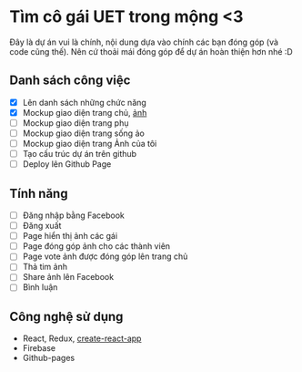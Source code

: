 # Tìm cô gái UET trong mộng <3
Đây là dự án vui là chính, nội dung dựa vào chính các bạn đóng góp (và code cũng thế). Nên cứ thoải mái đóng góp để dự án hoàn thiện hơn nhé :D

## Danh sách công việc
- [x] Lên danh sách những chức năng
- [x] Mockup giao diện trang chủ, [ảnh](./docs/home-page-mockup.png)
- [ ] Mockup giao diện trang phụ
- [ ] Mockup giao diện trang sống ảo
- [ ] Mockup giao diện trang Ảnh của tôi
- [ ] Tạo cấu trúc dự án trên github
- [ ] Deploy lên Github Page

## Tính năng
- [ ] Đăng nhập bằng Facebook
- [ ] Đăng xuất
- [ ] Page hiển thị ảnh các gái
- [ ] Page đóng góp ảnh cho các thành viên
- [ ] Page vote ảnh được đóng góp lên trang chủ
- [ ] Thả tim ảnh
- [ ] Share ảnh lên Facebook
- [ ] Bình luận

## Công nghệ sử dụng
* React, Redux, [create-react-app](https://github.com/facebookincubator/create-react-app)
* Firebase
* Github-pages
